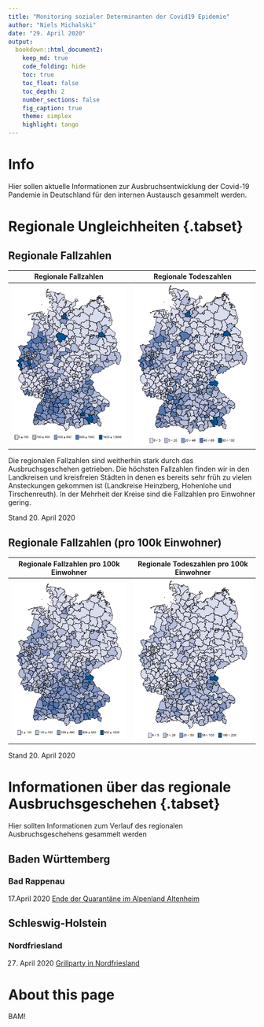 ```yaml
---
title: "Monitoring sozialer Determinanten der Covid19 Epidemie"
author: "Niels Michalski"
date: "29. April 2020"
output: 
  bookdown::html_document2:
    keep_md: true
    code_folding: hide
    toc: true
    toc_float: false
    toc_depth: 2
    number_sections: false
    fig_caption: true
    theme: simplex
    highlight: tango
---
```




# Info

Hier sollen aktuelle Informationen zur Ausbruchsentwicklung der Covid-19 Pandemie in Deutschland für den internen Austausch gesammelt werden. 

# Regionale Ungleichheiten {.tabset}

## Regionale Fallzahlen 

Regionale Fallzahlen       |  Regionale Todeszahlen
:-------------------------:|:-------------------------:
![](Fallzahlen_Regional.png)  |  ![](Todeszahlen_Regional.png)

Die regionalen Fallzahlen sind weitherhin stark durch das Ausbruchsgeschehen getrieben. Die höchsten Fallzahlen finden wir in den Landkreisen und kreisfreien Städten in denen es bereits sehr früh zu vielen Ansteckungen gekommen ist (Landkreise Heinzberg, Hohenlohe und Tirschenreuth). In der Mehrheit der Kreise sind die Fallzahlen pro Einwohner gering. 

Stand 20. April 2020

## Regionale Fallzahlen (pro 100k Einwohner)

Regionale Fallzahlen pro 100k Einwohner       |  Regionale Todeszahlen pro 100k Einwohner
:-------------------------:|:-------------------------:
![](Fallzahlen_p100k_Regional.png)  |  ![](Todeszahlen_p100k_Regional.png)

Stand 20. April 2020

# Informationen über das regionale Ausbruchsgeschehen {.tabset}

Hier sollten Informationen zum Verlauf des regionalen Ausbruchsgeschehens gesammelt werden

## Baden Württemberg 

### Bad Rappenau

17.April 2020 
[Ende der Quarantäne im Alpenland Altenheim](https://www.rnz.de/nachrichten/sinsheim_artikel,-bad-rappenau-quarantaene-im-alpenland-altenheim-nach-sechs-wochen-aufgehoben-update-_arid,502459.html)

## Schleswig-Holstein

### Nordfriesland

27. April 2020
[Grillparty in Nordfriesland](https://www.spiegel.de/panorama/nordfriesland-neue-corona-faelle-nach-illegaler-grillparty-a-e40f8468-ec97-40f3-9d8a-2d954abe320e)



# About this page

BAM!




